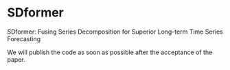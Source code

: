 # SDformer
SDformer: Fusing Series Decomposition for Superior Long-term Time Series Forecasting

We will publish the code as soon as possible after the acceptance of the paper.
